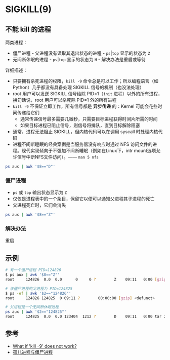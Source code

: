 # SIGKILL(9)

## 不能 kill 的进程

两类进程：

* 僵尸进程 - 父进程没有读取其退出状态的进程 - `ps`|`top` 显示的状态为 `Z`
* 无间断休眠的进程 - `ps`|`top` 显示的状态为 `H` - 解决办法是重启或等待

详细描述：

* 只要拥有杀死进程的权限，`kill -9` 命令总是可以工作；所以编程语言（如 Python）几乎都没有具备处理 SIGKILL 信号的机制（也没法处理）
* root 用户可以发送 SIGKILL 信号给除 PID=1（`init` 进程）以外的所有进程，换句话说，root 用户可以杀死除 PID=1 外的所有进程
* `kill -9` 不保证立即工作，所有信号都是 **异步传递** 的：Kernel 可能会花些时间传递给它们
  * 通常传递信号最多需要几微秒，只需要目标进程获得时间片所需的时间
  * 如果目标进程已阻止信号，则信号将排队，直到目标解除阻塞
* 通常，进程无法阻止 SIGKILL，但内核代码可以在调用 syscall 时处理内核代码
* 进程不间断睡眠的经典案例是当服务器没有响应时通过 NFS 访问文件的进程。现代实现倾向于不强加不间断睡眠（例如在Linux下，intr mount选项允许信号中断NFS文件访问）。—— `man 5 nfs`

```sh
ps aux | awk '$8=="D"'
```

### 僵尸进程

* `ps` 或 `top` 输出状态显示为 `Z`
* 仅仅是进程表中的一个条目，保留它以便可以通知父进程其子进程的死亡
* 父进程死亡时，它们会消失

```sh
ps aux | awk '$8=="Z"'
```

### 解决办法

重启

## 示例

```sh
# 有一个僵尸进程 PID=124826
$ ps aux | awk '$8=="Z"'
root     124826  0.0  0.0      0     0 ?        Z    09:11   0:00 [gzip] <defunct>

# 该僵尸进程的父进程为 PID=124825
$ ps -ef | awk '$2=="124826"'
root     124826 124825  0 09:11 ?        00:00:00 [gzip] <defunct>

# 父进程是一个无间断休眠进程
ps aux | awk '$2=="124825"'
root     124825  0.0  0.0 123404  1212 ?        D    09:11   0:00 tar zcf 201206_compress_200m.tar.gz 201206_compress_200m
```

## 参考

* [What if 'kill -9' does not work?](https://unix.stackexchange.com/questions/5642/what-if-kill-9-does-not-work)
* [孤儿进程与僵尸进程](https://www.cnblogs.com/Anker/p/3271773.html)
